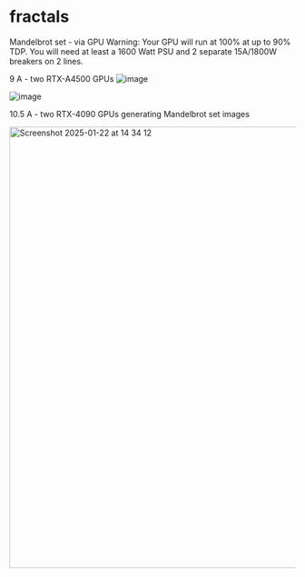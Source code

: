 # fractals
Mandelbrot set - via GPU
Warning: Your GPU will run at 100% at up to 90% TDP.  You will need at least a 1600 Watt PSU and 2 separate 15A/1800W breakers on 2 lines.



9 A - two RTX-A4500 GPUs
![image](https://github.com/user-attachments/assets/e8843564-c8c1-4768-903d-6341b369e835)

![image](https://github.com/user-attachments/assets/7de6901a-a024-4d8f-b623-f8c10393bad4)

10.5 A - two RTX-4090 GPUs generating Mandelbrot set images

<img width="777" alt="Screenshot 2025-01-22 at 14 34 12" src="https://github.com/user-attachments/assets/7d98ebbf-1694-4c4e-8eb8-81a682cd473f" />
